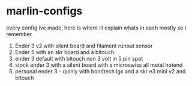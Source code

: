 # marlin-configs
every config ive made, here is where ill explain whats in each mostly so i remember

1) Ender 3 v2 with silent board and filament runout sensor 
2) Ender 5 with an skr board and a bltouch
3) ender 3 default with bltouch non 3 volt in 5 pin spot
4) stock ender 3 with a silent board with a microswiss all metal hotend
5) personal ender 3 - quinly with bondtech lgx and a skr e3 mini v2 and bltouch
